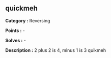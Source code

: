 ## quickmeh

**Category :** Reversing

**Points :** -

**Solves :** -

**Description :**
2 plus 2 is 4, minus 1 is 3 quikmeh


